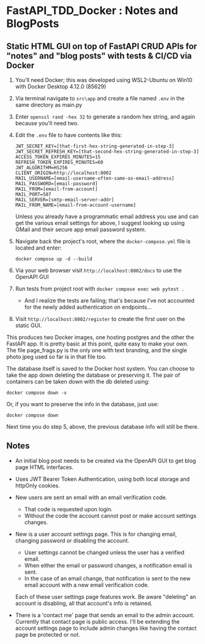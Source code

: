 # FastAPI_TDD_Docker : Notes and BlogPosts

## Static HTML GUI on top of FastAPI CRUD APIs for "notes" and "blog posts" with tests & CI/CD via Docker

1. You'll need Docker; this was developed using WSL2-Ubuntu on Win10 with Docker Desktop 4.12.0 (85629)
2. Via terminal navigate to `src\app` and create a file named `.env` in the same directory as main.py
3. Enter `openssl rand -hex 32` to generate a random hex string, and again because you'll need two.
4. Edit the `.env` file to have contents like this:

    ```text
    JWT_SECRET_KEY=[that-first-hex-string-generated-in-step-3]
    JWT_SECRET_REFRESH_KEY=[that-second-hex-string-generated-in-step-3]
    ACCESS_TOKEN_EXPIRES_MINUTES=15
    REFRESH_TOKEN_EXPIRES_MINUTES=60
    JWT_ALGORITHM=HS256
    CLIENT_ORIGIN=http://localhost:8002
    MAIL_USERNAME=[email-username-often-same-as-email-address]
    MAIL_PASSWORD=[email-password]
    MAIL_FROM=[email-from-account]
    MAIL_PORT=587
    MAIL_SERVER=[smtp-email-server-addr]
    MAIL_FROM_NAME=[email-from-account-username]
    ```

    Unless you already have a programmatic email address you use and can get the various
    email settings for above, I suggest looking up using GMail and their secure app email password system.

5. Navigate back the project's root, where the `docker-compose.yml` file is located and enter:

    ```text
    docker compose up -d --build
    ```

6. Via your web browser visit `http://localhost:8002/docs` to use the OpenAPI GUI
7. Run tests from project root with `docker compose exec web pytest .`

   * And I realize the tests are failing; that's because I've not accounted for the newly added authentication on endpoints...

8. Visit `http://localhost:8002/register` to create the first user on the static GUI.

This produces two Docker images, one hosting postgres and the other the FastAPI app.
It is pretty basic at this point, quite easy to make your own. The file page_frags.py is the only one
with text branding, and the single photo jpeg used so far is in that file too.

The database itself is saved to the Docker host system. You can choose to take the app down deleting
the database or preserving it.
The pair of containers can be taken down with the db deleted using:

`docker compose down -v`

Or, if you want to preserve the info in the database, just use:

`docker compose down`

Next time you do step 5, above, the previous database info will still be there.

## Notes

* An initial blog post needs to be created via the OpenAPI GUI to get blog page HTML interfaces.

* Uses JWT Bearer Token Authentication, using both local storage and httpOnly cookies.

* New users are sent an email with an email verification code.
  * That code is requested upon login.
  * Without the code the account cannot post or make account settings changes.

* New is a user account settings page. This is for changing email, changing password or disabling the account.
  * User settings cannot be changed unless the user has a verified email.
  * When either the email or password changes, a notification email is sent.
  * In the case of an email change, that notification is sent to the new email account with a new email verification code.

  Each of these user settings page features work. Be aware "deleting" an account is disabling, all that account's info is retained.

* There is a 'contact me' page that sends an email to the admin account.
  Currently that contact page is public access.
  I'll be extending the account settings page to include admin changes like having the contact page be protected or not.
  